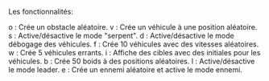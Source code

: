 Les fonctionnalités:

o : Crée un obstacle aléatoire.
v : Crée un véhicule à une position aléatoire.
s : Active/désactive le mode "serpent".
d : Active/désactive le mode débogage des véhicules.
f : Crée 10 véhicules avec des vitesses aléatoires.
w : Crée 5 véhicules errants.
i : Affiche des cibles avec des initiales pour les véhicules.
b : Crée 50 boids à des positions aléatoires.
l : Active/désactive le mode leader.
e : Crée un ennemi aléatoire et active le mode ennemi.
